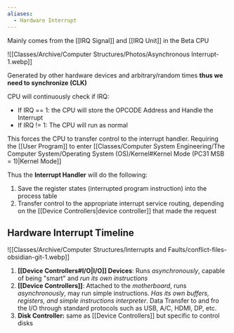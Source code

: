 ```yaml
---
aliases:
  - Hardware Interrupt
---
```

Mainly comes from the [[IRQ Signal]] and [[IRQ Unit]] in the Beta CPU

![[Classes/Archive/Computer Structures/Photos/Asynchronous Interrupt-1.webp]]

Generated by other hardware devices and arbitrary/random times **thus we need to synchronize (CLK)** 

CPU will continuously check if IRQ:
- If IRQ == 1: the CPU will store the OPCODE Address and Handle the Interrupt
- If IRQ != 1: The CPU will run as normal

This forces the CPU to transfer control to the interrupt handler. Requiring the [[User Program]] to enter [[Classes/Computer System Engineering/The Computer System/Operating System (OS)/Kernel#Kernel Mode (PC31 MSB = 1)|Kernel Mode]] 

Thus the **Interrupt Handler** will do the following:
1. Save the register states (interrupted program instruction) into the process table
2. Transfer control to the appropriate interrupt service routing, depending on the [[Device Controllers|device controller]] that made the request

## Hardware Interrupt Timeline
![[Classes/Archive/Computer Structures/Interrupts and Faults/conflict-files-obsidian-git-1.webp]]

1. **[[Device Controllers#I/O|I/O]] Devices**: Runs *asynchronously*, capable of being "smart" and *run its own instructions*
2. **[[Device Controllers]]**: Attached to the *motherboard*, runs *asynchronously*, may run simple instructions. *Has its own buffers, registers, and simple instructions interpreter*. Data Transfer to and fro the I/O through standard protocols such as USB, A/C, HDMI, DP, etc.
3. **Disk Controller:** same as [[Device Controllers]] but specific to control disks
